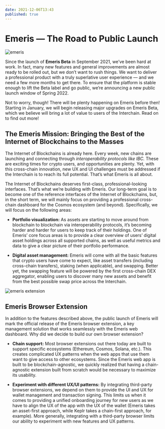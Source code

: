 ```yaml
---
date: 2021-12-06T13:43
published: true
---
```


# Emeris — The Road to Public Launch

![emeris](https://miro.medium.com/max/700/1*2cNzPxCUTxw6niAvH_nukA.png)

Since the launch of **Emeris Beta** in September 2021, we’ve been hard at work. In fact, many new features and general improvements are almost ready to be rolled out, but we don’t want to rush things. We want to deliver a professional product with a truly superlative user experience — and we need a few more months to get there. To ensure that the platform is stable enough to lift the Beta label and go public, we’re announcing a new public launch window of Spring 2022.

Not to worry, though! There will be plenty happening on Emeris before then! Starting in January, we will begin releasing major upgrades on Emeris Beta, which we believe will bring a lot of value to users of the Interchain. Read on to find out more!

## The Emeris Mission: Bringing the Best of the Internet of Blockchains to the Masses

The Internet of Blockchains is already here. Every week, new chains are launching and connecting through _interoperability protocols like IBC._ These are exciting times for crypto users, and opportunities are plenty. Yet, with this cross-chain innovation, new UX and UI challenges must be addressed if the Interchain is to reach its full potential. That’s what Emeris is all about.

The Internet of Blockchains deserves first-class, professional-looking interfaces. That’s what we’re building with Emeris. Our long-term goal is to become one of the reference interfaces of the Internet of Blockchains, but, in the short term, we will mainly focus on providing a professional cross-chain dashboard for the Cosmos ecosystem (and beyond). Specifically, we will focus on the following areas:

- **Portfolio visualization:** As assets are starting to move around from blockchain to blockchain via interoperability protocols, it’s becoming harder and harder for users to keep track of their holdings. One of Emeris’ core focus areas is to provide a clear overview of users’ digital asset holdings across all supported chains, as well as useful metrics and data to give a clear picture of their portfolio performance.

- **Digital asset management:** Emeris will come with all the basic features that crypto users have come to expect, like asset transfers (including cross-chain transfers), staking (when applicable), and swapping. Better yet, the swapping feature will be powered by the first cross-chain DEX aggregator, enabling users to discover many new assets and benefit from the best possible swap price across the Interchain.

![emeris extension](https://miro.medium.com/max/700/1*iVR1hB22BeLubrMVcHdBQA.png)

## Emeris Browser Extension

In addition to the features described above, the public launch of Emeris will mark the official release of the Emeris browser extension, a key management solution that works seamlessly with the Emeris web dashboard. Why did we decide to build our own browser extension?

- **Chain support:** Most browser extensions out there today are built to support specific ecosystems (Ethereum, Cosmos, Solana, etc.). This creates complicated UX patterns when the web apps that use them want to give access to other ecosystems. Since the Emeris web app is built to be blockchain-agnostic, we quickly realized that having a chain-agnostic extension built from scratch would be necessary to maximize its usability.

- **Experiment with different UX/UI patterns:** By integrating third-party browser extensions, we depend on them to provide the UI and UX for wallet management and transaction signing. This limits us when it comes to providing a unified onboarding journey for new users as we have to align the UX of the app with the UX of the wallet (Emeris takes an asset-first approach, while Keplr takes a chain-first approach, for example). More generally, integrating with a third-party browser limits our ability to experiment with new features and UX patterns.